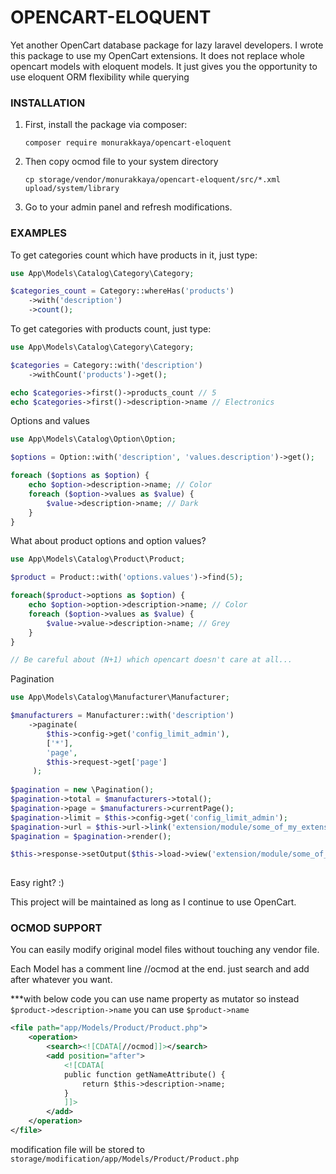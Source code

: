 # OPENCART-ELOQUENT

Yet another OpenCart database package for lazy laravel developers.
I wrote this package to use my OpenCart extensions. It does not replace whole opencart models with eloquent models. It just gives you the opportunity to use eloquent ORM flexibility while querying

### INSTALLATION
1. First, install the package via composer:
    ```shell
    composer require monurakkaya/opencart-eloquent
    ```
2. Then copy ocmod file to your system directory
    ```shell
    cp storage/vendor/monurakkaya/opencart-eloquent/src/*.xml upload/system/library
    ```
3. Go to your admin panel and refresh modifications.


### EXAMPLES
To get categories count which have products in it, just type:
```php
use App\Models\Catalog\Category\Category;

$categories_count = Category::whereHas('products')
    ->with('description')
    ->count();
```

To get categories with products count, just type:
```php
use App\Models\Catalog\Category\Category;

$categories = Category::with('description')
    ->withCount('products')->get();

echo $categories->first()->products_count // 5
echo $categories->first()->description->name // Electronics
```

Options and values 

```php
use App\Models\Catalog\Option\Option;

$options = Option::with('description', 'values.description')->get();

foreach ($options as $option) {
    echo $option->description->name; // Color
    foreach ($option->values as $value) {
        $value->description->name; // Dark
    }
}
```

What about product options and option values? 

```php
use App\Models\Catalog\Product\Product;

$product = Product::with('options.values')->find(5);

foreach($product->options as $option) {
    echo $option->option->description->name; // Color
    foreach ($option->values as $value) {
        $value->value->description->name; // Grey
    }
}

// Be careful about (N+1) which opencart doesn't care at all...
```

Pagination

```php
use App\Models\Catalog\Manufacturer\Manufacturer;

$manufacturers = Manufacturer::with('description')
    ->paginate(
        $this->config->get('config_limit_admin'), 
        ['*'], 
        'page', 
        $this->request->get['page']
     );
     
$pagination = new \Pagination();
$pagination->total = $manufacturers->total();
$pagination->page = $manufacturers->currentPage();
$pagination->limit = $this->config->get('config_limit_admin');
$pagination->url = $this->url->link('extension/module/some_of_my_extensions/manufacturer', 'user_token=' . $this->session->data['user_token']. '&page={page}', true);
$pagination = $pagination->render();

$this->response->setOutput($this->load->view('extension/module/some_of_my_extensions', compact('manufacturers', 'pagination')))
  
```

Easy right? :) 

This project will be maintained as long as I continue to use OpenCart.


### OCMOD SUPPORT
You can easily modify original model files without touching any vendor file. 

Each Model has a comment line //ocmod at the end. just search and add after whatever you want.

***with below code you can use name property as mutator so instead `$product->description->name` you can use `$product->name`
```xml
<file path="app/Models/Product/Product.php">
    <operation>
        <search><![CDATA[//ocmod]]></search>
        <add position="after">
            <![CDATA[
            public function getNameAttribute() {
                return $this->description->name;
            }
            ]]>
        </add>
    </operation>
</file>
```


modification file will be stored to `storage/modification/app/Models/Product/Product.php`
